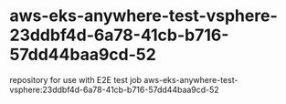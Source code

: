 # aws-eks-anywhere-test-vsphere-23ddbf4d-6a78-41cb-b716-57dd44baa9cd-52
repository for use with E2E test job aws-eks-anywhere-test-vsphere:23ddbf4d-6a78-41cb-b716-57dd44baa9cd-52
